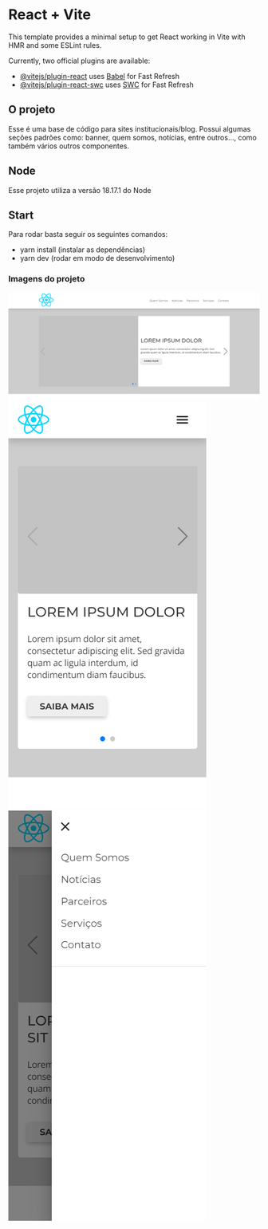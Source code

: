 # React + Vite

This template provides a minimal setup to get React working in Vite with HMR and some ESLint rules.

Currently, two official plugins are available:

- [@vitejs/plugin-react](https://github.com/vitejs/vite-plugin-react/blob/main/packages/plugin-react/README.md) uses [Babel](https://babeljs.io/) for Fast Refresh
- [@vitejs/plugin-react-swc](https://github.com/vitejs/vite-plugin-react-swc) uses [SWC](https://swc.rs/) for Fast Refresh

## O projeto

Esse é uma base de código para sites institucionais/blog.
Possui algumas seções padrões como: banner, quem somos, notícias, entre outros..., como também vários outros componentes.

## Node

Esse projeto utiliza a versão 18.17.1 do Node

## Start

Para rodar basta seguir os seguintes comandos:
- yarn install (instalar as dependências)
- yarn dev (rodar em modo de desenvolvimento)

### Imagens do projeto

![Imagem Desktop](./src/assets/readme/react-01.png)
![Imagem Desktop](./src/assets/readme/react-02.png)
![Imagem Desktop](./src/assets/readme/react-03.png)